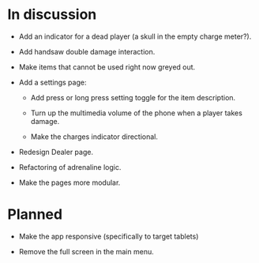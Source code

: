 # In discussion

- Add an indicator for a dead player (a skull in the empty charge meter?).

- Add handsaw double damage interaction.

- Make items that cannot be used right now greyed out.

- Add a settings page:

  - Add press or long press setting toggle for the item description.

  - Turn up the multimedia volume of the phone when a player takes damage.

  - Make the charges indicator directional.

- Redesign Dealer page.

- Refactoring of adrenaline logic.

- Make the pages more modular.

# Planned

- Make the app responsive (specifically to target tablets)

- Remove the full screen in the main menu.
